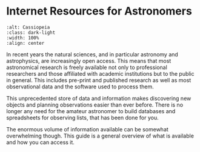 # Internet Resources for Astronomers

```{image} ./images/cas_color.png
:alt: Cassiopeia
:class: dark-light
:width: 100%
:align: center
```

In recent years the natural sciences, and in particular astronomy and
astrophysics, are increasingly open access. This means that most astronomical
research is freely available not only to professional researchers and those
affiliated with academic institutions but to the public in general. This
includes pre-print and published research as well as most observational data and
the software used to process them.

This unprecedented store of data and information makes discovering new objects
and planning observations easier than ever before. There is no longer any need
for the amateur astronomer to build databases and spreadsheets for observing
lists, that has been done for you.

The enormous volume of information available can be somewhat overwhelming
though. This guide is a general overview of what is available and how you can
access it.

```{tableofcontents}
```
